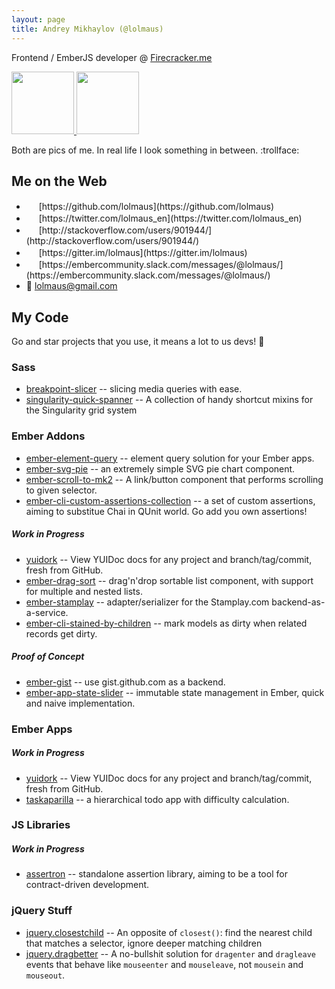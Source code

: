 ```yaml
---
layout: page
title: Andrey Mikhaylov (@lolmaus)
---
```


<script async defer id="github-bjs" src="https://buttons.github.io/buttons.js"></script>


Frontend / EmberJS developer @ [Firecracker.me](http://firecracker.me)

<a href="https://lh6.googleusercontent.com/-4ENOZ8Xdj2o/UxWmM8GNMAI/AAAAAAAAVdM/Sqs32iYy6kw06dELWKO1wfIFzUd4G-X_gCL0B/s630-no/yoshi.jpg">
  <img width="100" height="100" src="https://lh6.googleusercontent.com/-4ENOZ8Xdj2o/UxWmM8GNMAI/AAAAAAAAVdM/Sqs32iYy6kw06dELWKO1wfIFzUd4G-X_gCL0B/s630-no/yoshi.jpg">
</a>
<a href="https://avatars2.githubusercontent.com/u/200884?v=3&s=460">
  <img width="100" height="100" src="https://avatars2.githubusercontent.com/u/200884?v=3&s=460">
</a>

Both are pics of me. In real life I look something in between. :trollface:



Me on the Web
-------------

* <img width="16" height="16" src="http://emojis.slackmojis.com/emojis/images/1450822151/257/github.png?1450822151">
  [https://github.com/lolmaus](https://github.com/lolmaus)
* <img width="16" height="16" src="http://emojis.slackmojis.com/emojis/images/1450733056/231/twitter.png?1450733056">
  [https://twitter.com/lolmaus_en](https://twitter.com/lolmaus_en)
* <img width="16" height="16" src="http://files.quickmediasolutions.com/so-images/stackoverflow.png">
  [http://stackoverflow.com/users/901944/](http://stackoverflow.com/users/901944/)
* <img width="16" height="16" src="https://avatars1.githubusercontent.com/gitterHQ?&s=96">
  [https://gitter.im/lolmaus](https://gitter.im/lolmaus)
* <img width="16" height="16" src="http://emberjs.com/images/favicon.png">
  [https://embercommunity.slack.com/messages/@lolmaus/](https://embercommunity.slack.com/messages/@lolmaus/)
* :love_letter:
  <lolmaus@gmail.com>



My Code
-------

Go and star projects that you use, it means a lot to us devs! :bow:

### Sass

* <a class="github-button" href="https://github.com/lolmaus/breakpoint-slicer" data-icon="octicon-star" data-count-href="/lolmaus/breakpoint-slicer/stargazers" data-count-api="/repos/lolmaus/breakpoint-slicer#stargazers_count" data-count-aria-label="# stargazers on GitHub" aria-label="Star lolmaus/breakpoint-slicer on GitHub"></a>
  [breakpoint-slicer](https://github.com/lolmaus/breakpoint-slicer) -- slicing media queries with ease.
* <a class="github-button" href="https://github.com/lolmaus/singularity-quick-spanner" data-icon="octicon-star" data-count-href="/lolmaus/singularity-quick-spanner/stargazers" data-count-api="/repos/lolmaus/singularity-quick-spanner#stargazers_count" data-count-aria-label="# stargazers on GitHub" aria-label="Star lolmaus/singularity-quick-spanner on GitHub"></a>
[singularity-quick-spanner](https://github.com/lolmaus/singularity-quick-spanner) -- A collection of handy shortcut mixins for the Singularity grid system


### Ember Addons

* <a class="github-button" href="https://github.com/lolmaus/ember-element-query" data-icon="octicon-star" data-count-href="/lolmaus/ember-element-query/stargazers" data-count-api="/repos/lolmaus/ember-element-query#stargazers_count" data-count-aria-label="# stargazers on GitHub" aria-label="Star lolmaus/ember-element-query on GitHub"></a>
  [ember-element-query](https://github.com/lolmaus/ember-element-query) -- element query solution for your Ember apps.
* <a class="github-button" href="https://github.com/lolmaus/ember-svg-pie" data-icon="octicon-star" data-count-href="/lolmaus/ember-svg-pie/stargazers" data-count-api="/repos/lolmaus/ember-svg-pie#stargazers_count" data-count-aria-label="# stargazers on GitHub" aria-label="Star lolmaus/ember-svg-pie on GitHub"></a>
  [ember-svg-pie](https://github.com/lolmaus/ember-svg-pie) -- an extremely simple SVG pie chart component.
* <a class="github-button" href="https://github.com/lolmaus/ember-scroll-to-mk2" data-icon="octicon-star" data-count-href="/lolmaus/ember-scroll-to-mk2/stargazers" data-count-api="/repos/lolmaus/ember-scroll-to-mk2#stargazers_count" data-count-aria-label="# stargazers on GitHub" aria-label="Star lolmaus/ember-scroll-to-mk2 on GitHub"></a>
  [ember-scroll-to-mk2](https://github.com/lolmaus/ember-scroll-to-mk2) -- A link/button component that performs scrolling to given selector.
* <a class="github-button" href="https://github.com/lolmaus/ember-cli-custom-assertions-collection" data-icon="octicon-star" data-count-href="/lolmaus/ember-cli-custom-assertions-collection/stargazers" data-count-api="/repos/lolmaus/ember-cli-custom-assertions-collection#stargazers_count" data-count-aria-label="# stargazers on GitHub" aria-label="Star lolmaus/ember-cli-custom-assertions-collection on GitHub"></a>
  [ember-cli-custom-assertions-collection](https://github.com/lolmaus/ember-cli-custom-assertions-collection) -- a set of custom assertions, aiming to substitue Chai in QUnit world. Go add you own assertions!

##### Work in Progress

* [yuidork](https://github.com/lolmaus/yuidork) -- View YUIDoc docs for any project and branch/tag/commit, fresh from GitHub.
* [ember-drag-sort](https://github.com/lolmaus/ember-drag-sort) -- drag'n'drop sortable list component, with support for multiple and nested lists.
* [ember-stamplay](https://github.com/lolmaus/ember-stamplay) -- adapter/serializer for the Stamplay.com backend-as-a-service.
* [ember-cli-stained-by-children](https://github.com/lolmaus/ember-cli-stained-by-children) -- mark models as dirty when related records get dirty.

##### Proof of Concept

* [ember-gist](https://github.com/lolmaus/ember-gist) -- use gist.github.com as a backend.
* [ember-app-state-slider](https://github.com/lolmaus/ember-app-state-slider) -- immutable state management in Ember, quick and naive implementation.


### Ember Apps

##### Work in Progress

* [yuidork](https://github.com/lolmaus/yuidork) -- View YUIDoc docs for any project and branch/tag/commit, fresh from GitHub.
* [taskaparilla](https://github.com/lolmaus/taskaparilla-stamplay-client) -- a hierarchical todo app with difficulty calculation.


### JS Libraries

##### Work in Progress

* [assertron](https://github.com/lolmaus/jsverifier) -- standalone assertion library, aiming to be a tool for contract-driven development.


### jQuery Stuff

* <a class="github-button" href="https://github.com/lolmaus/jquery.closestchild" data-icon="octicon-star" data-count-href="/lolmaus/jquery.closestchild/stargazers" data-count-api="/repos/lolmaus/jquery.closestchild#stargazers_count" data-count-aria-label="# stargazers on GitHub" aria-label="Star lolmaus/jquery.closestchild on GitHub"></a>
  [jquery.closestchild](https://github.com/lolmaus/jquery.closestchild) -- An opposite of `closest()`: find the nearest child that matches a selector, ignore deeper matching children
* <a class="github-button" href="https://github.com/lolmaus/jquery.dragbetter" data-icon="octicon-star" data-count-href="/lolmaus/jquery.dragbetter/stargazers" data-count-api="/repos/lolmaus/jquery.dragbetter#stargazers_count" data-count-aria-label="# stargazers on GitHub" aria-label="Star lolmaus/jquery.dragbetter on GitHub"></a>
  [jquery.dragbetter](https://github.com/lolmaus/jquery.dragbetter) -- A no-bullshit solution for `dragenter` and `dragleave` events that behave like `mouseenter` and `mouseleave`, not `mousein` and `mouseout`.
